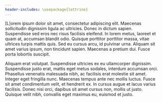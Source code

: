 ```yaml
---
header-includes: \usepackage{lettrine}
...
```


[L]orem ipsum dolor sit amet, consectetur adipiscing elit. Maecenas sollicitudin dignissim ligula ac ultricies. Donec in dictum sapien. Suspendisse sed eros nec risus facilisis eleifend. In lorem metus, laoreet et quam at, accumsan blandit odio. Quisque porttitor porttitor massa, vitae ultrices turpis mattis quis. Sed eu cursus arcu, id pulvinar urna. Aliquam sit amet varius ipsum, non tincidunt sapien. Maecenas a pretium dui. Fusce porta lobortis suscipit.

Aliquam erat volutpat. Suspendisse ultricies ex eu ullamcorper dignissim. Suspendisse justo erat, mattis eget metus sodales, interdum accumsan orci. Phasellus venenatis malesuada nibh, ac facilisis erat molestie sit amet. Integer eget fringilla nunc. Maecenas tempus ante nec mollis luctus. Fusce sit amet condimentum velit, et hendrerit ex. In cursus augue et lacus varius facilisis. Donec nisi orci, dapibus sit amet cursus non, mollis ut justo. Quisque velit nibh, convallis eget maximus eu, euismod et justo. 
